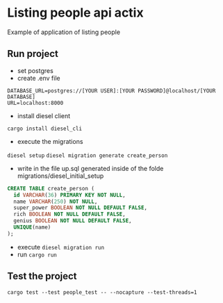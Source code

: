 # Listing people api actix

Example of application of listing people

## Run project

* set postgres
* create .env file

```
DATABASE_URL=postgres://[YOUR USER]:[YOUR PASSWORD]@localhost/[YOUR DATABASE]
URL=localhost:8000
```

* install diesel client 

`cargo install diesel_cli`

* execute the migrations

`diesel setup`
`diesel migration generate create_person`

* write in the file up.sql generated inside of the folde migrations/diesel_initial_setup

```sql
CREATE TABLE create_person (
  id VARCHAR(36) PRIMARY KEY NOT NULL,
  name VARCHAR(250) NOT NULL,
  super_power BOOLEAN NOT NULL DEFAULT FALSE,
  rich BOOLEAN NOT NULL DEFAULT FALSE,
  genius BOOLEAN NOT NULL DEFAULT FALSE,
  UNIQUE(name)
);
```

* execute `diesel migration run`
* run `cargo run`

## Test the project

`cargo test --test people_test -- --nocapture --test-threads=1`